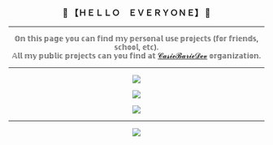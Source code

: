<h3 align="center">👋 【ＨＥＬＬＯ　ＥＶＥＲＹＯＮＥ】 👋</h3>

---

<p align="center">
𝕆𝕟 𝕥𝕙𝕚𝕤 𝕡𝕒𝕘𝕖 𝕪𝕠𝕦 𝕔𝕒𝕟 𝕗𝕚𝕟𝕕 𝕞𝕪 𝕡𝕖𝕣𝕤𝕠𝕟𝕒𝕝 𝕦𝕤𝕖 𝕡𝕣𝕠𝕛𝕖𝕔𝕥𝕤 (𝕗𝕠𝕣 𝕗𝕣𝕚𝕖𝕟𝕕𝕤, 𝕤𝕔𝕙𝕠𝕠𝕝, 𝕖𝕥𝕔).<br>
𝔸𝕝𝕝 𝕞𝕪 𝕡𝕦𝕓𝕝𝕚𝕔 𝕡𝕣𝕠𝕛𝕖𝕔𝕥𝕤 𝕔𝕒𝕟 𝕪𝕠𝕦 𝕗𝕚𝕟𝕕 𝕒𝕥 <a href="https://github.com/CasieBarieDev">𝓒𝓪𝓼𝓲𝓮𝓑𝓪𝓻𝓲𝓮𝓓𝓮𝓿</a> 𝕠𝕣𝕘𝕒𝕟𝕚𝕫𝕒𝕥𝕚𝕠𝕟.
</p>

---
<p align="center">
<img src="https://github-profile-trophy.vercel.app/?username=casiebarie&theme=radical&no-bg=true&no-frame=true">
</p>
<p align="center">
<img src="https://githubstats.casiebarie.dev/api?username=casiebarie&show_icons=true&theme=radical&include_all_commits=true&rank_icon=github&text_color=a8a8a8&icon_color=79afff&hide_title=true&hide_border=true&text_bold=false&card_width=450&bg_color=00000000">
</p>
<p align="center">
<img src="https://githubstats.casiebarie.dev/api/top-langs/?username=casiebarie&hide_progress=true&langs_count=10&text_color=a8a8a8&icon_color=79afff&hide_title=true&hide_border=true&text_bold=false&bg_color=00000000">
</p>

---

<p align="center">
<a href="https://discord.gg/ZptCBHeHyg"><img src="https://i.imgur.com/uOorD74.png"></a>
</p>
